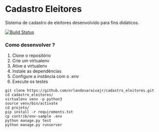 # Cadastro Eleitores

Sistema de cadastro de eleitores desenvolvido para fins didáticos.

[![Build Status](https://travis-ci.org/orlandosaraivajr/cadastro_eleitores.svg?branch=master)](https://travis-ci.org/orlandosaraivajr/cadastro_eleitores.svg?branch=master)

### Como desenvolver ?

1. Clone o repositório
2. Crie um virtualenv 
3. Ative a virtualenv
4. Instale as dependências
5. Configure a instância com o .env 
6. Execute os testes

```console
git clone https://github.com/orlandosaraivajr/cadastro_eleitores.git
cd cadastro_eleitores/
virtualenv venv -p python3
source venv/bin/activate
cd projeto/
pip install -r requirements.txt 
cp contrib/env-sample .env
python manage.py test
python manage.py runserver
```
